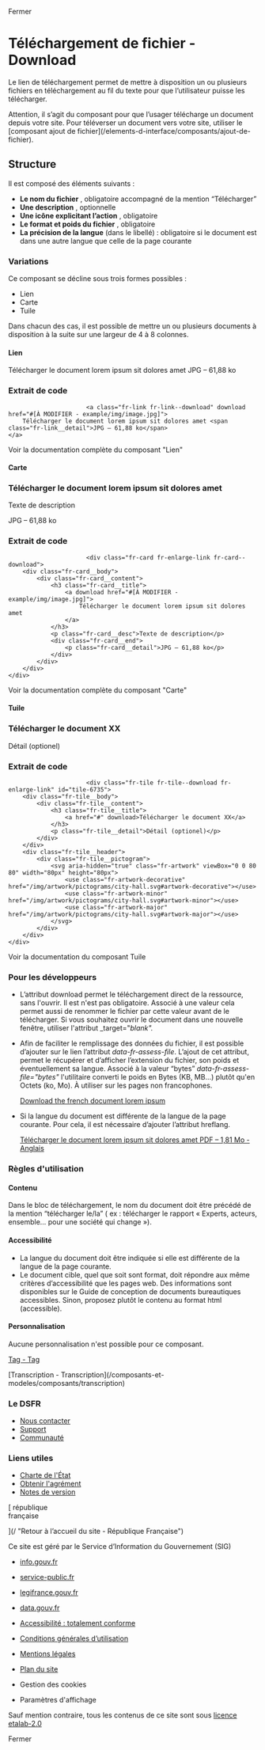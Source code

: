 Fermer

# Téléchargement de fichier - Download

Le lien de téléchargement permet de mettre à disposition un ou plusieurs
fichiers en téléchargement au fil du texte pour que l’utilisateur puisse les
télécharger.

Attention, il s’agit du composant pour que l’usager télécharge un document
depuis votre site. Pour téléverser un document vers votre site, utiliser le
[composant ajout de fichier](/elements-d-interface/composants/ajout-de-
fichier).

## Structure

Il est composé des éléments suivants :

  * **Le nom du fichier** , obligatoire accompagné de la mention “Télécharger” 
  * **Une description** , optionnelle 
  * **Une icône explicitant l’action** , obligatoire 
  * **Le format et poids du fichier** , obligatoire 
  * **La précision de la langue** (dans le libellé) : obligatoire si le document est dans une autre langue que celle de la page courante  
  

### Variations

Ce composant se décline sous trois formes possibles :

  * Lien
  * Carte
  * Tuile  
  

Dans chacun des cas, il est possible de mettre un ou plusieurs documents à
disposition à la suite sur une largeur de 4 à 8 colonnes.  

#### Lien

Télécharger le document lorem ipsum sit dolores amet JPG – 61,88 ko

###  Extrait de code

    
    
                          <a class="fr-link fr-link--download" download href="#[À MODIFIER - example/img/image.jpg]">
        Télécharger le document lorem ipsum sit dolores amet <span class="fr-link__detail">JPG – 61,88 ko</span>
    </a>
                          
                        

Voir la documentation complète du composant "Lien"

#### Carte

###  Télécharger le document lorem ipsum sit dolores amet

Texte de description

JPG – 61,88 ko

###  Extrait de code

    
    
                          <div class="fr-card fr-enlarge-link fr-card--download">
        <div class="fr-card__body">
            <div class="fr-card__content">
                <h3 class="fr-card__title">
                    <a download href="#[À MODIFIER - example/img/image.jpg]">
                        Télécharger le document lorem ipsum sit dolores amet
                    </a>
                </h3>
                <p class="fr-card__desc">Texte de description</p>
                <div class="fr-card__end">
                    <p class="fr-card__detail">JPG – 61,88 ko</p>
                </div>
            </div>
        </div>
    </div>
                          
                        

Voir la documentation complète du composant "Carte"

#### Tuile

###  Télécharger le document XX

Détail (optionel)

###  Extrait de code

    
    
                          <div class="fr-tile fr-tile--download fr-enlarge-link" id="tile-6735">
        <div class="fr-tile__body">
            <div class="fr-tile__content">
                <h3 class="fr-tile__title">
                    <a href="#" download>Télécharger le document XX</a>
                </h3>
                <p class="fr-tile__detail">Détail (optionel)</p>
            </div>
        </div>
        <div class="fr-tile__header">
            <div class="fr-tile__pictogram">
                <svg aria-hidden="true" class="fr-artwork" viewBox="0 0 80 80" width="80px" height="80px">
                    <use class="fr-artwork-decorative" href="/img/artwork/pictograms/city-hall.svg#artwork-decorative"></use>
                    <use class="fr-artwork-minor" href="/img/artwork/pictograms/city-hall.svg#artwork-minor"></use>
                    <use class="fr-artwork-major" href="/img/artwork/pictograms/city-hall.svg#artwork-major"></use>
                </svg>
            </div>
        </div>
    </div>
                          
                        

Voir la documentation du composant Tuile

### Pour les développeurs

  * L’attribut download permet le téléchargement direct de la ressource, sans l'ouvrir. Il est n'est pas obligatoire. Associé à une valeur cela permet aussi de renommer le fichier par cette valeur avant de le télécharger. Si vous souhaitez ouvrir le document dans une nouvelle fenêtre, utiliser l'attribut _target="_blank"._
  * Afin de faciliter le remplissage des données du fichier, il est possible d’ajouter sur le lien l’attribut _data-fr-assess-file_. L’ajout de cet attribut, permet le récupérer et d’afficher l’extension du fichier, son poids et éventuellement sa langue. Associé à la valeur “bytes” _data-fr-assess-file="bytes"_ l'utilitaire converti le poids en Bytes (KB, MB...) plutôt qu'en Octets (ko, Mo). À utiliser sur les pages non francophones.   

    
    
    <a class="fr-link--download fr-link" data-fr-assess-file="bytes" hreflang="fr" download="true" id="link-3368" href="/example/img/image.jpg">
        Download the french document lorem ipsum <span class="fr-link__detail"> </span>
    </a>

  * Si la langue du document est différente de la langue de la page courante. Pour cela, il est nécessaire d’ajouter l’attribut hreflang. 

    
    
    <a class="fr-link--download fr-link" hreflang="en" download="true" id="link-3362" href="exemple.pdf">
        Télécharger le document lorem ipsum sit dolores amet <span class="fr-link__detail">PDF – 1,81 Mo - Anglais</span>
    </a>

### Règles d'utilisation

#### Contenu

Dans le bloc de téléchargement, le nom du document doit être précédé de la
mention “télécharger le/la” ( ex : télécharger le rapport « Experts, acteurs,
ensemble… pour une société qui change »).

#### Accessibilité

  * La langue du document doit être indiquée si elle est différente de la langue de la page courante. 
  * Le document cible, quel que soit sont format, doit répondre aux même critères d’accessibilité que les pages web. Des informations sont disponibles sur le Guide de conception de documents bureautiques accessibles. Sinon, proposez plutôt le contenu au format html (accessible).  
  

#### Personnalisation

Aucune personnalisation n'est possible pour ce composant.

[Tag - Tag](/composants-et-modeles/composants/tag)

[Transcription - Transcription](/composants-et-
modeles/composants/transcription)

### Le DSFR

  * [ Nous contacter ](https://gouvfr.atlassian.net/servicedesk/customer/portals "Nous contacter - nouvelle fenêtre")
  * [Support](/centre-de-support)
  * [Communauté](/communaute)

### Liens utiles

  * [Charte de l'État](https://www.info.gouv.fr/marque-Etat "Charte de l'État - nouvelle fenêtre")
  * [Obtenir l'agrément](/utilisation-et-organisation/procedure-des-agrements)
  * [Notes de version](/a-propos/versions/version-courante)

[ république  
française

](/ "Retour à l’accueil du site - République Française")

Ce site est géré par le Service d’Information du Gouvernement (SIG)

  * [info.gouv.fr](https://info.gouv.fr "info.gouv.fr - nouvelle fenêtre")
  * [service-public.fr](https://service-public.fr "service-public.fr - nouvelle fenêtre")
  * [legifrance.gouv.fr](https://legifrance.gouv.fr "legifrance.gouv.fr - nouvelle fenêtre")
  * [data.gouv.fr](https://data.gouv.fr "data.gouv.fr - nouvelle fenêtre")

  * [Accessibilité : totalement conforme](/accessibilite)
  * [Conditions générales d’utilisation](/a-propos/conditions-generales-d-utilisation)
  * [Mentions légales](/mentions-legales)
  * [Plan du site](/plan-du-site)
  * Gestion des cookies 
  * Paramètres d'affichage 

Sauf mention contraire, tous les contenus de ce site sont sous [licence
etalab-2.0](https://github.com/etalab/licence-ouverte/blob/master/LO.md
"licence etalab-2.0 - nouvelle fenêtre")

Fermer
